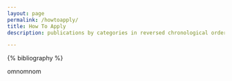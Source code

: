 ```yaml
---
layout: page
permalink: /howtoapply/
title: How To Apply
description: publications by categories in reversed chronological order. generated by jekyll-scholar.

---
```


<!-- _pages/publications.md -->
<div class="publications">

{% bibliography %}

</div>


omnomnom